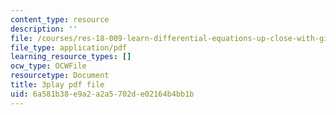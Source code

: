 ```yaml
---
content_type: resource
description: ''
file: /courses/res-18-009-learn-differential-equations-up-close-with-gilbert-strang-and-cleve-moler-fall-2015/6a581b38e9a2a2a5702de02164b4bb1b_cDfWtSqGiBY.pdf
file_type: application/pdf
learning_resource_types: []
ocw_type: OCWFile
resourcetype: Document
title: 3play pdf file
uid: 6a581b38-e9a2-a2a5-702d-e02164b4bb1b
---
```

